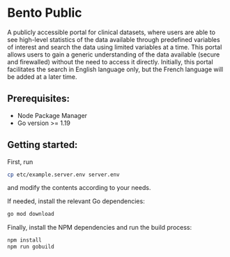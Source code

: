 # Bento Public

A publicly accessible portal for clinical datasets, where users are able to see high-level statistics of the data 
available through predefined variables of interest and search the data using limited variables at a time. This portal 
allows users to gain a generic understanding of the data available (secure and firewalled) without the need to access 
it directly. Initially, this portal facilitates the search in English language only, but the French language will be 
added at a later time.

## Prerequisites:
- Node Package Manager
- Go version >= 1.19

## Getting started:

First, run
```bash
cp etc/example.server.env server.env
```
and modify the contents according to your needs.

If needed, install the relevant Go dependencies:

```bash
go mod download
```

Finally, install the NPM dependencies and run the build process:
```bash
npm install
npm run gobuild
```

